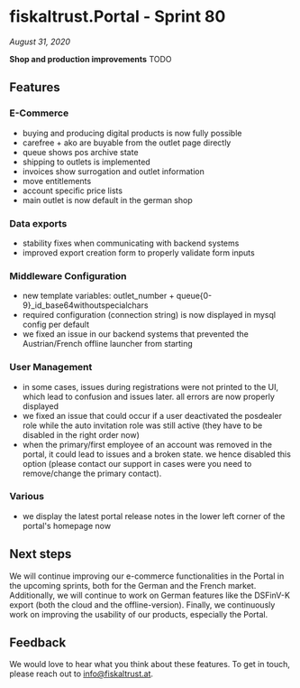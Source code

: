 # fiskaltrust.Portal - Sprint 80
_August 31, 2020_

**Shop and production improvements**
TODO

## Features

### E-Commerce
- buying and producing digital products is now fully possible
- carefree + ako are buyable from the outlet page directly
- queue shows pos archive state
- shipping to outlets is implemented
- invoices show surrogation and outlet information
- move entitlements
- account specific price lists
- main outlet is now default in the german shop

### Data exports
- stability fixes when communicating with backend systems
- improved export creation form to properly validate form inputs

### Middleware Configuration
- new template variables: outlet_number + queue{0-9}_id_base64withoutspecialchars 
- required configuration (connection string) is now displayed in mysql config per default
- we fixed an issue in our backend systems that prevented the Austrian/French offline launcher from starting

### User Management
- in some cases, issues during registrations were not printed to the UI, which lead to confusion and issues later. all errors are now properly displayed
- we fixed an issue that could occur if a user deactivated the posdealer role while the auto invitation role was still active (they have to be disabled in the right order now)
- when the primary/first employee of an account was removed in the portal, it could lead to issues and a broken state. we hence disabled this option (please contact our support in cases were you need to remove/change the primary contact).

### Various
- we display the latest portal release notes in the lower left corner of the portal's homepage now

## Next steps
We will continue improving our e-commerce functionalities in the Portal in the upcoming sprints, both for the German and the French market. Additionally, we will continue to work on German features like the DSFinV-K export (both the cloud and the offline-version). Finally, we continuously work on improving the usability of our products, especially the Portal.

## Feedback
We would love to hear what you think about these features. To get in touch, please reach out to [info@fiskaltrust.at](mailto:info@fiskaltrust.at).
